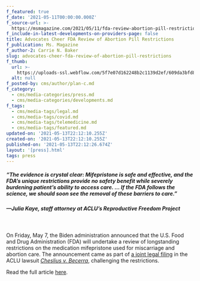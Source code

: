 ```yaml
---
f_featured: true
f_date: '2021-05-11T00:00:00.000Z'
f_source-url: >-
  https://msmagazine.com/2021/05/11/fda-review-abortion-pill-restrictions-mifepristone-biden/
f_include-in-latest-developments-on-providers-page: false
title: Advocates Cheer FDA Review of Abortion Pill Restrictions
f_publication: Ms. Magazine
f_author-2: Carrie N. Baker
slug: advocates-cheer-fda-review-of-abortion-pill-restrictions
f_thumb:
  url: >-
    https://uploads-ssl.webflow.com/5f7e07d162248b2c1139d2ef/609da3bfd8e4dbf9a408850d_Advocates-Cheer-FDA-Review-of-Abortion-Pill-Restrictions.jpg
  alt: null
f_posted-by: cms/author/plan-c.md
f_category:
  - cms/media-categories/press.md
  - cms/media-categories/developments.md
f_tags:
  - cms/media-tags/legal.md
  - cms/media-tags/covid.md
  - cms/media-tags/telemedicine.md
  - cms/media-tags/featured.md
updated-on: '2021-05-13T22:12:10.255Z'
created-on: '2021-05-13T22:12:10.255Z'
published-on: '2021-05-13T22:12:26.674Z'
layout: '[press].html'
tags: press
---
```


##### “The evidence is crystal clear: Mifepristone is safe and effective, and the FDA’s unique restrictions provide no safety benefit while severely burdening patient’s ability to access care. … If the FDA follows the science, we should soon see the removal of these barriers to care.”

##### —Julia Kaye, staff attorney at ACLU’s Reproductive Freedom Project

‍

On Friday, May 7, the Biden administration announced that the U.S. Food and Drug Administration (FDA) will undertake a review of longstanding restrictions on the medication mifepristone used for miscarriage and abortion care. The announcement came as part of [a joint legal filing](http://conwaystrategic.pr-optout.com/Tracking.aspx?Data=HHL%3d%3f093%3e%26JDG%3c%3a2%3c060%3f%26SDG%3c90%3a.&RE=MC&RI=5360021&Preview=False&DistributionActionID=39831&Action=Follow+Link) in the ACLU lawsuit [_Cheslius v. Becerra_](https://www.aclu.org/cases/chelius-v-becerra), challenging the restrictions.

Read the full article [here](https://msmagazine.com/2021/05/11/fda-review-abortion-pill-restrictions-mifepristone-biden/).
